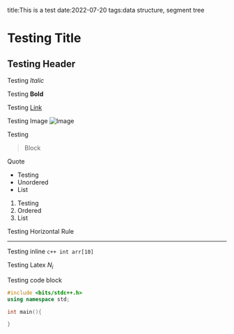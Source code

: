 title:This is a test
date:2022-07-20
tags:data structure, segment tree
# Testing Title
## Testing Header

Testing *Italic*

Testing **Bold**

Testing [Link](https://google.com)

Testing Image ![Image](../images/logo.jpg)

Testing
> Block

Quote

* Testing 
* Unordered
* List

1. Testing
2. Ordered
3. List

Testing Horizontal Rule

---

Testing inline `c++ int arr[10]`

Testing Latex $N_i$

Testing code block 

```c++
#include <bits/stdc++.h>
using namespace std;

int main(){

}
```